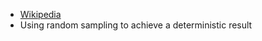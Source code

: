 + [Wikipedia](https://en.wikipedia.org/wiki/Monte_Carlo_method)
+ Using random sampling to achieve a deterministic result